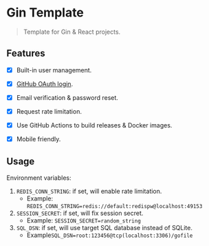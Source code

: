 # Gin Template
> Template for Gin & React projects.

## Features
+ [x] Built-in user management.
+ [x] [GitHub OAuth login](https://github.com/settings/applications/new).
+ [x] Email verification & password reset.
+ [x] Request rate limitation.
+ [x] Use GitHub Actions to build releases & Docker images. 
+ [x] Mobile friendly.


## Usage
Environment variables:
1. `REDIS_CONN_STRING`: if set, will enable rate limitation.
   + Example: `REDIS_CONN_STRING=redis://default:redispw@localhost:49153`
2. `SESSION_SECRET`: if set, will fix session secret.
   + Example: `SESSION_SECRET=random_string`
3. `SQL_DSN`: if set, will use target SQL database instead of SQLite.
   + Example`SQL_DSN=root:123456@tcp(localhost:3306)/gofile`